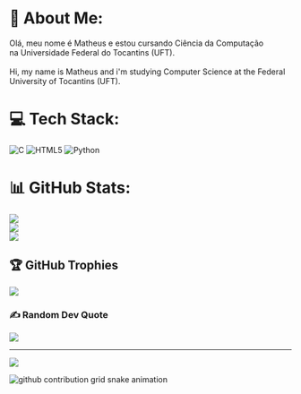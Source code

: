 
# 💫 About Me:
Olá, meu nome é Matheus e estou cursando Ciência da Computação<br>na Universidade Federal do Tocantins (UFT).<br><br>Hi, my name is Matheus and i'm studying Computer Science at the Federal<br>University of Tocantins (UFT).


# 💻 Tech Stack:
![C](https://img.shields.io/badge/c-%2300599C.svg?style=for-the-badge&logo=c&logoColor=white) ![HTML5](https://img.shields.io/badge/html5-%23E34F26.svg?style=for-the-badge&logo=html5&logoColor=white) ![Python](https://img.shields.io/badge/python-3670A0?style=for-the-badge&logo=python&logoColor=ffdd54)
# 📊 GitHub Stats:
![](https://github-readme-stats.vercel.app/api?username=matheuspontes01&theme=dark&hide_border=false&include_all_commits=false&count_private=false)<br/>
![](https://nirzak-streak-stats.vercel.app/?user=matheuspontes01&theme=dark&hide_border=false)<br/>
![](https://github-readme-stats.vercel.app/api/top-langs/?username=matheuspontes01&theme=dark&hide_border=false&include_all_commits=false&count_private=false&layout=compact)

## 🏆 GitHub Trophies
![](https://github-profile-trophy.vercel.app/?username=matheuspontes01&theme=dark&no-frame=false&no-bg=true&margin-w=4)

### ✍️ Random Dev Quote
![](https://quotes-github-readme.vercel.app/api?type=horizontal&theme=dark)

---
[![](https://visitcount.itsvg.in/api?id=matheuspontes01&icon=0&color=0)](https://visitcount.itsvg.in)

<!-- Proudly created with GPRM ( https://gprm.itsvg.in ) -->

<picture align="center">
  <source media="(prefers-color-scheme: dark)" srcset="https://raw.githubusercontent.com/matheuspontes01/matheuspontes01/output/github-contribution-grid-snake-dark.svg">
  <source media="(prefers-color-scheme: light)" srcset="https://raw.githubusercontent.com/matheuspontes01/matheuspontes01/output/github-contribution-grid-snake-dark.svg">
  <img align="center" alt="github contribution grid snake animation" src="https://raw.githubusercontent.com/matheuspontes01/matheuspontes01/output/github-contribution-grid-snake.svg">
</picture>
